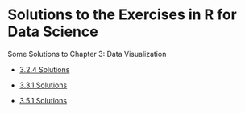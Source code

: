 # Solutions to the Exercises in R for Data Science

Some Solutions to Chapter 3: Data Visualization

* [3.2.4 Solutions](https://github.com/jeffboichuk/s2r4ds/blob/master/3.2.4.md#324-solutions)

* [3.3.1 Solutions](https://github.com/jeffboichuk/s2r4ds/blob/master/3.3.1.md#331-solutions)

* [3.5.1 Solutions](https://github.com/jeffboichuk/s2r4ds/blob/master/3.5.1.md#351-solutions)
